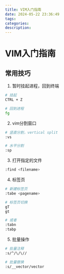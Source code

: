 ```yaml
---
title: VIM入门指南
date: 2024-05-22 23:36:49
tags:
categories:
description:
---
```


# VIM入门指南



## 常用技巧

1. 暂时挂起进程，回到终端
```bash
# 挂起
CTRL + Z

# 回到进程
fg
```

2. vim分割窗口
```bash
# 竖直分割，vertical split
:vs

# 水平分割
:sp
```

3. 打开指定的文件
```bash
:find <filename>
```

4. 标签页
```bash
# 新建标签页
:tabe <pagename>

# 标签页切换
gT
gt

# 或者
:tabn
:tabp
```

5. 批量操作

```bash
# 批量注释
:s/^/\/\//

# 批量替换
:s/__vector/vector
```


